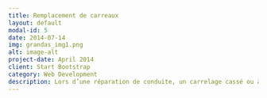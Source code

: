 ```yaml
---
title: Remplacement de carreaux
layout: default
modal-id: 5
date: 2014-07-14
img: grandas_img1.png
alt: image-alt
project-date: April 2014
client: Start Bootstrap
category: Web Development
description: Lors d’une réparation de conduite, un carrelage cassé ou à la suite d’un assèchement de pièces, il faut prévoir une réparation ponctuelle sur un ou plusieurs carreaux. Nous pouvons remplacer ces carreaux si vous avez une réserve, à l’inverse, nous pourrons trouver une solution alternative afin que cela soit le plus discret possible et à votre goût.
---
```


